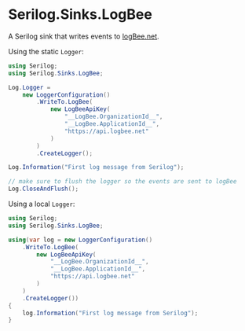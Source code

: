 # Serilog.Sinks.LogBee

A Serilog sink that writes events to [logBee.net](https://logbee.net).

Using the static ``Logger``:

```csharp
using Serilog;
using Serilog.Sinks.LogBee;

Log.Logger =
    new LoggerConfiguration()
        .WriteTo.LogBee(
            new LogBeeApiKey(
                "__LogBee.OrganizationId__",
                "__LogBee.ApplicationId__",
                "https://api.logbee.net"
            )
        )
        .CreateLogger();

Log.Information("First log message from Serilog");

// make sure to flush the logger so the events are sent to logBee
Log.CloseAndFlush();
```

Using a local ``Logger``:

```csharp
using Serilog;
using Serilog.Sinks.LogBee;

using(var log = new LoggerConfiguration()
    .WriteTo.LogBee(
        new LogBeeApiKey(
            "__LogBee.OrganizationId__",
            "__LogBee.ApplicationId__",
            "https://api.logbee.net"
        )
    )
    .CreateLogger())
{
    log.Information("First log message from Serilog");
}
```
